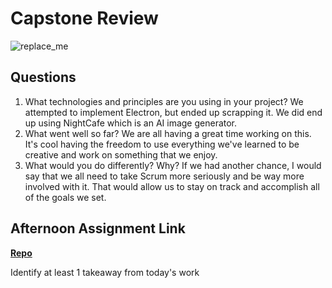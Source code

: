 # Capstone Review

![replace_me](https://codeworks.blob.core.windows.net/public/assets/img/illustrations/placeholder.svg)

## Questions

1. What technologies and principles are you using in your project?
We attempted to implement Electron, but ended up scrapping it. We did end up using NightCafe which is an AI image generator. 
2. What went well so far?
We are all having a great time working on this. It's cool having the freedom to use everything we've learned to be creative and work on something that we enjoy. 
3. What would you do differently? Why?
If we had another chance, I would say that we all need to take Scrum more seriously and be way more involved with it. That would allow us to stay on track and accomplish all of the goals we set. 
## Afternoon Assignment Link

**[Repo](https://github.com/TobyComon/<ASSIGNMENT_REPO>)**

Identify at least 1 takeaway from today's work
